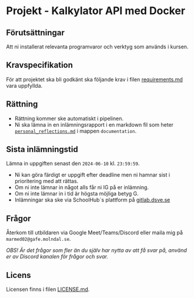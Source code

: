 # Projekt - Kalkylator API med Docker

## Förutsättningar

Att ni installerat relevanta programvaror och verktyg som används i kursen.

## Kravspecifikation

För att projektet ska bli godkänt ska följande krav i filen [requirements.md](requirements.md)
vara uppfyllda.

## Rättning

- Rättning kommer ske automatiskt i pipelinen.
- Ni ska lämna in en inlämningsrapport i en markdown fil som
  heter [`personal_reflections.md`](documentation/personal_reflections.md) i mappen `documentation`.

## Sista inlämningstid

Lämna in uppgiften senast den `2024-06-10` kl. `23:59:59`.

* Ni kan göra färdigt er uppgift efter deadline men ni hamnar sist i prioritering med att rättas.
* Om ni inte lämnar in något alls får ni IG på er inlämning.
* Om ni inte lämnar in i tid är högsta möjliga betyg G.
* Inlämningar ska ske via SchoolHub´s plattform på [gitlab.dsve.se](https://gitlab.dsve.se/)

## Frågor

Återkom till utbildaren via Google Meet/Teams/Discord eller maila mig på `marmed02@gafe.molndal.se`.

_OBS! Är det frågor som fler än du själv har nytta av att få svar på, använd er av Discord kanalen för frågor och svar._

## Licens

Licensen finns i filen [LICENSE.md](LICENSE).
